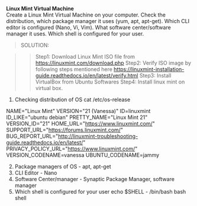 **Linux Mint Virtual Machine** </br>
Create a Linux Mint Virtual Machine on your computer. Check the distribution, which package manager it uses (yum, apt, apt-get). Which CLI editor is configured (Nano, Vi, Vim). What software center/software manager it uses. Which shell is configured for your user.


> SOLUTION:

>> Step1: Download Linux Mint ISO file from https://linuxmint.com/download.php
>> Step2: Verify ISO image by following steps mentioned here https://linuxmint-installation-guide.readthedocs.io/en/latest/verify.html
>> Step3: Install VirtualBox from Ubuntu Softwares
>> Step4: Install linux mint on virtual box.

1. Checking distribution of OS
 cat /etc/os-release
 
NAME="Linux Mint"
VERSION="21 (Vanessa)"
ID=linuxmint
ID_LIKE="ubuntu debian"
PRETTY_NAME="Linux Mint 21"
VERSION_ID="21"
HOME_URL="https://www.linuxmint.com/"
SUPPORT_URL="https://forums.linuxmint.com/"
BUG_REPORT_URL="http://linuxmint-troubleshooting-guide.readthedocs.io/en/latest/"
PRIVACY_POLICY_URL="https://www.linuxmint.com/"
VERSION_CODENAME=vanessa
UBUNTU_CODENAME=jammy


2. Package managers of OS - apt, apt-get
3. CLI Editor - Nano
4. Software Center/manager - Synaptic Package Manager, software manager
5. Which shell is configured for your user
echo $SHELL - /bin/bash 
bash shell
